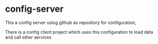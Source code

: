 # config-server

This a config server using github as repository for configuration, 

There is a config client project which uses this configuration to load data and call other services
